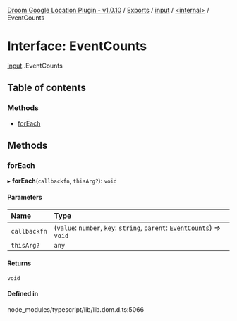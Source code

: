 [Droom Google Location Plugin - v1.0.10](../README.md) / [Exports](../modules.md) / [input](../modules/input.md) / [<internal\>](../modules/input._internal_.md) / EventCounts

# Interface: EventCounts

[input](../modules/input.md).[<internal>](../modules/input._internal_.md).EventCounts

## Table of contents

### Methods

- [forEach](input._internal_.EventCounts.md#foreach)

## Methods

### forEach

▸ **forEach**(`callbackfn`, `thisArg?`): `void`

#### Parameters

| Name | Type |
| :------ | :------ |
| `callbackfn` | (`value`: `number`, `key`: `string`, `parent`: [`EventCounts`](../modules/input._internal_.md#eventcounts)) => `void` |
| `thisArg?` | `any` |

#### Returns

`void`

#### Defined in

node_modules/typescript/lib/lib.dom.d.ts:5066
